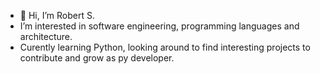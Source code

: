 - 👋 Hi, I’m Robert S.
- I’m interested in software engineering, programming languages and architecture.
- Curently learning Python, looking around to find interesting projects to contribute and grow as py developer.
